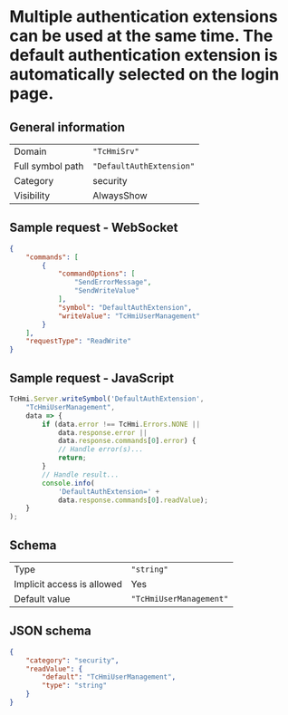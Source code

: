 # Multiple authentication extensions can be used at the same time. The default authentication extension is automatically selected on the login page.

## General information

|  |  |
| - | - |
| Domain | `"TcHmiSrv"` |
| Full symbol path | `"DefaultAuthExtension"` |
| Category | security |
| Visibility | AlwaysShow |

## Sample request - WebSocket

```json
{
    "commands": [
        {
            "commandOptions": [
                "SendErrorMessage",
                "SendWriteValue"
            ],
            "symbol": "DefaultAuthExtension",
            "writeValue": "TcHmiUserManagement"
        }
    ],
    "requestType": "ReadWrite"
}
```

## Sample request - JavaScript

```javascript
TcHmi.Server.writeSymbol('DefaultAuthExtension',
    "TcHmiUserManagement",
    data => {
        if (data.error !== TcHmi.Errors.NONE ||
            data.response.error ||
            data.response.commands[0].error) {
            // Handle error(s)...
            return;
        }
        // Handle result...
        console.info(
            'DefaultAuthExtension=' +
            data.response.commands[0].readValue);
    }
);
```

## Schema

|  |  |
| - | - |
| Type | `"string"` |
| Implicit access is allowed | Yes |
| Default value | `"TcHmiUserManagement"` |

## JSON schema

```json
{
    "category": "security",
    "readValue": {
        "default": "TcHmiUserManagement",
        "type": "string"
    }
}
```
